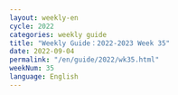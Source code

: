 ```yaml
---
layout: weekly-en
cycle: 2022
categories: weekly guide
title: "Weekly Guide：2022-2023 Week 35"
date: 2022-09-04
permalink: "/en/guide/2022/wk35.html"
weekNum: 35
language: English
---
```

